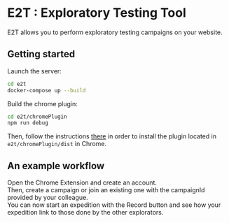# E2T : Exploratory Testing Tool
E2T allows you to perform exploratory testing campaigns on your website.

## Getting started

Launch the server:

```bash
cd e2t
docker-compose up --build
```

Build the chrome plugin:

```bash
cd e2t/chromePlugin
npm run debug
```

Then, follow the instructions [there](https://support.google.com/chrome_webstore/answer/2664769?hl=en) in order to install the plugin located in `e2t/chromePlugin/dist` in Chrome.

## An example workflow

Open the Chrome Extension and create an account.  
Then, create a campaign or join an existing one with the campaignId provided by your colleague.  
You can now start an expedition with the Record button and see how your expedition link to those done by the other explorators.
